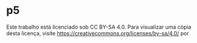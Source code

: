 # p5

Este trabalho está licenciado sob CC BY-SA 4.0. Para visualizar uma cópia desta licença, visite https://creativecommons.org/licenses/by-sa/4.0/ por
